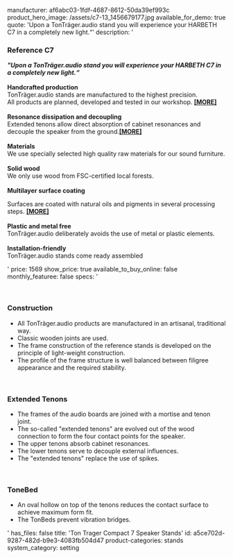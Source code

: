 manufacturer: af6abc03-1fdf-4687-8612-50da39ef993c
product_hero_image: /assets/c7-13_1456679177.jpg
available_for_demo: true
quote: 'Upon a TonTräger.audio stand you will experience your HARBETH C7 in a completely new light.“'
description: '<h3>Reference C7</h3><p><i><b>"Upon a TonTräger.audio stand you will experience your HARBETH C7 in a completely new light.“</b><br></i><br><b>Handcrafted production</b><br>TonTräger.audio stands are manufactured to the highest precision.&nbsp;<br>All products are planned, developed and tested in our workshop.&nbsp;<a href="https://www.tontraeger-audio.com/lang/en/produktdetails-stands.html" target="_self"><b>[MORE]</b></a><br><br><b>Resonance dissipation and decoupling</b><br>Extended tenons allow direct absorption of cabinet resonances and decouple the speaker from the ground.<a href="https://www.tontraeger-audio.com/lang/en/produktdetails-stands.html" target="_self"><b>[MORE]</b></a><br><br><b>Materials<br></b>We use specially selected high quality raw materials for our sound furniture.<br><b><br>Solid wood<br></b>We only use wood from FSC-certified local forests.<br><b><br></b><b>Multilayer surface coating</b></p><p>Surfaces are coated with natural oils and pigments in several processing steps.&nbsp;<a href="https://www.tontraeger-audio.com/lang/en/produktdetails-stands.html" target="_self"><b>[MORE]</b></a><br><br><b>Plastic and metal free</b><br>TonTräger.audio deliberately avoids the use of metal or plastic elements.<br><br><b>Installation-friendly</b><br>TonTräger.audio stands come ready assembled</p>'
price: 1569
show_price: true
available_to_buy_online: false
monthly_featuree: false
specs: '<p><br></p><h3>Construction</h3><ul><li>All TonTräger.audio products are manufactured in an artisanal, traditional way.&nbsp;</li><li>Classic wooden joints are used.</li><li>The frame construction of the reference stands is developed on the principle of light-weight construction.</li><li>The profile of the frame structure is well balanced between filigree appearance and the required stability.</li></ul><p><br></p><h3>Extended Tenons</h3><ul><li>The frames of the audio boards are joined with a mortise and tenon joint.</li><li>The so-called "extended tenons" are evolved out of the wood connection to form the four contact points for the speaker. &nbsp;&nbsp; &nbsp;</li><li>The upper tenons absorb cabinet resonances.</li><li>The lower tenons serve to decouple external influences.</li><li>The "extended tenons" replace the use of spikes.</li></ul><p><br></p><h3>ToneBed</h3><ul><li>An oval hollow on top of the tenons reduces the contact surface to achieve maximum form fit.</li><li>The TonBeds prevent vibration bridges.</li></ul>'
has_files: false
title: 'Ton Trager Compact 7 Speaker Stands'
id: a5ce702d-9287-482d-b9e3-4083fb504d47
product-categories: stands
system_category: setting
